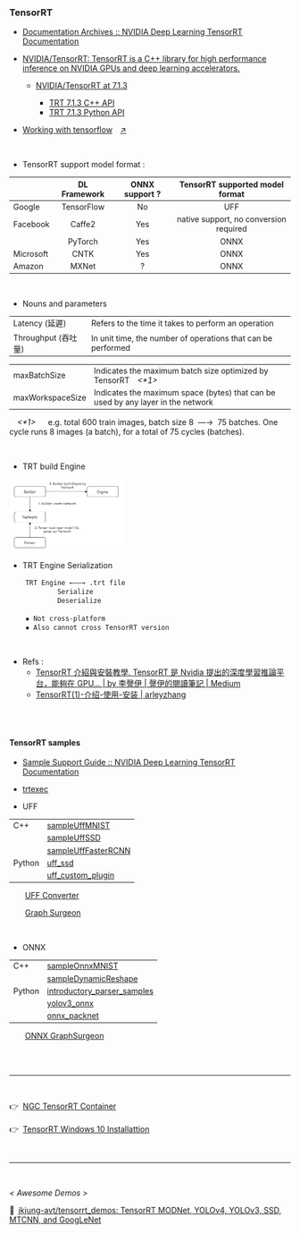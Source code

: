 
### TensorRT

- [Documentation Archives :: NVIDIA Deep Learning TensorRT Documentation](https://docs.nvidia.com/deeplearning/tensorrt/archives/index.html)

- [NVIDIA/TensorRT: TensorRT is a C++ library for high performance inference on NVIDIA GPUs and deep learning accelerators.](https://github.com/NVIDIA/TensorRT)
    - [NVIDIA/TensorRT at 7.1.3](https://github.com/NVIDIA/TensorRT/tree/7.1.3)

        - [TRT 7.1.3 C++ API](https://docs.nvidia.com/deeplearning/tensorrt/archives/tensorrt-713/api/c_api/index.html)
        - [TRT 7.1.3 Python API](https://docs.nvidia.com/deeplearning/tensorrt/archives/tensorrt-713/api/python_api/index.html)

- [Working with tensorflow](https://docs.nvidia.com/deeplearning/tensorrt/archives/tensorrt-713/developer-guide/index.html#working_tf)&emsp;[↗](https://github.com/tingkts/Nvidia-Jetson-Nano/blob/main/assets/TF%20node(op)%20%20%E2%87%BF%20TRT%20UFF%20Parser%EF%BC%8FEngine%20layer.txt)

</br>

- TensorRT support model format :

||DL Framework|ONNX support ?|TensorRT supported model format|
| :-----| :----: |:----: |:----: |
|Google|TensorFlow|No|UFF|
|Facebook|Caffe2|Yes|native support, no conversion required |
||PyTorch|Yes|ONNX |
|Microsoft|CNTK|Yes|ONNX |
|Amazon|MXNet|?|ONNX |

</br>

 - Nouns and parameters

|||
| :-----| :---- |
|Latency (延遲)|Refers to the time it takes to perform an operation|
|Throughput (吞吐量)|In unit time, the number of operations that can be performed|

|||
| :-----| :---- |
|maxBatchSize|Indicates the maximum batch size optimized by TensorRT&emsp;_<*1>_|
|maxWorkspaceSize|Indicates the maximum space (bytes) that can be used by any layer in the network|

&emsp;_<*1>_ &emsp; e.g. total 600 train images, batch size 8 &nbsp;—→ &nbsp;75 batches. One cycle runs 8 images (a batch), for a total of 75 cycles (batches).

</br>

- TRT build Engine

<img src="https://github.com/tingkts/Nvidia-Jetson-Nano/blob/main/assets/TensorRT%20build%20engine.drawio.png" width="40%" height="40%">

</br>

- TRT Engine Serialization

```
    TRT Engine ←——→ .trt file
            Serialize
            Deserialize

    ▪ Not cross-platform
    ▪ Also cannot cross TensorRT version
```

</br>

- Refs :
    - [TensorRT 介紹與安裝教學. TensorRT 是 Nvidia 提出的深度學習推論平台，能夠在 GPU… | by 李謦伊 | 謦伊的閱讀筆記 | Medium](https://medium.com/ching-i/tensorrt-%E4%BB%8B%E7%B4%B9%E8%88%87%E5%AE%89%E8%A3%9D%E6%95%99%E5%AD%B8-45e44f73b25e)
    - [TensorRT(1)-介绍-使用-安装 | arleyzhang](https://arleyzhang.github.io/articles/7f4b25ce/)

</br>
</br>

#### TensorRT samples
- [Sample Support Guide :: NVIDIA Deep Learning TensorRT Documentation](https://docs.nvidia.com/deeplearning/tensorrt/archives/tensorrt-713/sample-support-guide/index.html)

- [trtexec](https://docs.nvidia.com/deeplearning/sdk/tensorrt-developer-guide/index.html#trtexec)


- UFF

|  |  |
| :-----| :---- |
| C++ | [sampleUffMNIST](https://docs.nvidia.com/deeplearning/tensorrt/archives/tensorrt-713/sample-support-guide/index.html#mnist_uff_sample) |
||[sampleUffSSD](https://docs.nvidia.com/deeplearning/tensorrt/archives/tensorrt-713/sample-support-guide/index.html#uffssd_sample)|
||[sampleUffFasterRCNN](https://docs.nvidia.com/deeplearning/tensorrt/archives/tensorrt-713/sample-support-guide/index.html#sampleufffasterrcnn)|
| Python | [uff_ssd](https://docs.nvidia.com/deeplearning/tensorrt/archives/tensorrt-713/sample-support-guide/index.html#uff_ssd) |
||[uff_custom_plugin](https://docs.nvidia.com/deeplearning/tensorrt/archives/tensorrt-713/sample-support-guide/index.html#uff_custom_plugin)|

&emsp;&emsp;[UFF Converter](https://docs.nvidia.com/deeplearning/tensorrt/api/python_api/uff/uff.html)

&emsp;&emsp;[Graph Surgeon](https://docs.nvidia.com/deeplearning/tensorrt/api/python_api/graphsurgeon/graphsurgeon.html)

</br>

- ONNX

|  |  |
| :-----| :---- |
| C++ | [sampleOnnxMNIST](https://docs.nvidia.com/deeplearning/tensorrt/sample-support-guide/index.html#onnx_mnist_sample) |
|  | [sampleDynamicReshape](https://docs.nvidia.com/deeplearning/tensorrt/sample-support-guide/index.html#sample-dynamic-reshape) |
| Python | [introductory_parser_samples](https://docs.nvidia.com/deeplearning/tensorrt/sample-support-guide/index.html#introductory_parser_samples) |
||[yolov3_onnx](https://docs.nvidia.com/deeplearning/tensorrt/sample-support-guide/index.html#yolov3_onnx)|
||[onnx_packnet](https://docs.nvidia.com/deeplearning/tensorrt/sample-support-guide/index.html#onnx_packnet)|

&emsp;&emsp;[ONNX GraphSurgeon](https://github.com/NVIDIA/TensorRT/tree/master/tools/onnx-graphsurgeon)

</br>
</br>

---

</br>

👉&ensp;[NGC TensorRT Container](https://ngc.nvidia.com/catalog/containers/nvidia:tensorrt)</br></br>
👉&ensp;[TensorRT Windows 10 Installattion](./TensorRT%20Windows10%20installation.md)


</br>

---

</br>

*< Awesome Demos >*

🌟&ensp;[jkjung-avt/tensorrt_demos: TensorRT MODNet, YOLOv4, YOLOv3, SSD, MTCNN, and GoogLeNet](https://github.com/jkjung-avt/tensorrt_demos)